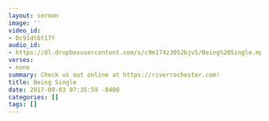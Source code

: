 ```yaml
---
layout: sermon
image: ''
video_id:
- Dc91dt6t17Y
audio_id:
- https://dl.dropboxusercontent.com/s/c9m174z3052bjv5/Being%20Single.mp3?dl=0
verses:
- none
summary: Check us out online at https://riverrochester.com!
title: Being Single
date: 2017-09-03 07:35:59 -0400
categories: []
tags: []
---
```

